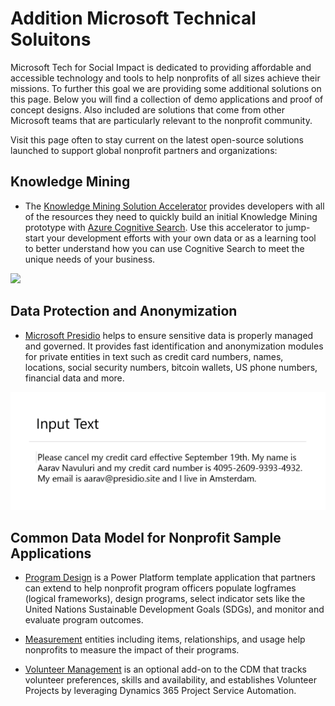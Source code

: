 # Addition Microsoft Technical Soluitons 

Microsoft Tech for Social Impact is dedicated to providing affordable and accessible technology and tools to 
help nonprofits of all sizes achieve their missions. To further this goal we are providing some additional solutions on this page.  Below you will find a collection of demo applications and proof of concept designs.  Also included are solutions that come from other Microsoft teams that are particularly relevant to the nonprofit community.

Visit this page often to stay current on the latest open-source solutions launched to support global nonprofit partners and organizations:   



<h2>Knowledge Mining</h2>

* The [Knowledge Mining Solution Accelerator](https://github.com/Azure-Samples/azure-search-knowledge-mining) provides developers with all of the resources they need to quickly build an initial Knowledge Mining prototype with [Azure Cognitive Search](https://docs.microsoft.com/azure/search/cognitive-search-concept-intro). Use this accelerator to jump-start your development efforts with your own data or as a learning tool to better understand how you can use Cognitive Search to meet the unique needs of your business.

![](https://github.com/Azure-Samples/azure-search-knowledge-mining/raw/main/images/ui.PNG)

<h2>Data Protection and Anonymization</h2>

* [Microsoft Presidio](https://github.com/microsoft/presidio) helps to ensure sensitive data is properly managed and governed. It provides fast identification and anonymization modules for private entities in text such as credit card numbers, names, locations, social security numbers, bitcoin wallets, US phone numbers, financial data and more.

![](https://github.com/microsoft/presidio/raw/main/docs/assets/changing_text.gif)

<h2>Common Data Model for Nonprofit Sample Applications</h2>

* [Program Design](https://github.com/microsoft/Industry-Accelerator-Nonprofit/releases) is a Power Platform template application that partners can extend to help nonprofit program officers populate logframes (logical frameworks), design programs, select indicator sets like the United Nations Sustainable Development Goals (SDGs), and monitor and evaluate program outcomes. 

* [Measurement](https://github.com/microsoft/Industry-Accelerator-Nonprofit/releases/download/v2.2.3.1/NFP.Accelerator.2.2.-.IATI.User.Guide.docx) entities including items, relationships, and usage help nonprofits to measure the impact of their programs.   

* [Volunteer Management](http://Volunteer) is an optional add-on to the CDM that tracks volunteer preferences, skills and availability,  and establishes Volunteer Projects by leveraging Dynamics 365 Project Service Automation. 





